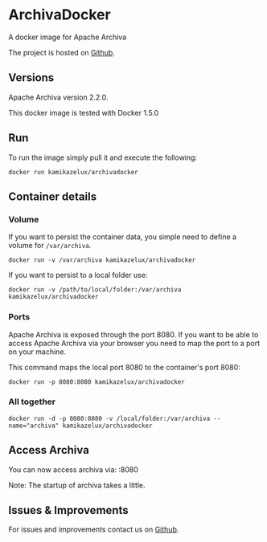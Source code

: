 # ArchivaDocker
A docker image for Apache Archiva

The project is hosted on [Github](https://github.com/KamikazeLux/archivaDocker).

## Versions
Apache Archiva version 2.2.0.

This docker image is tested with Docker 1.5.0

## Run
To run the image simply pull it and execute the following:
```Shell
docker run kamikazelux/archivadocker
```

## Container details
### Volume
If you want to persist the container data, you simple need to define a volume for `/var/archiva`.

```Shell
docker run -v /var/archiva kamikazelux/archivadocker
```

If you want to persist to a local folder use:
```Shell
docker run -v /path/to/local/folder:/var/archiva kamikazelux/archivadocker
```

### Ports
Apache Archiva is exposed through the port 8080. If you want to be able to access Apache Archiva via your browser you need to map the port to a port on your machine.

This command maps the local port 8080 to the container's port 8080:
```Shell
docker run -p 8080:8080 kamikazelux/archivadocker
```

### All together
```Shell
docker run -d -p 8080:8080 -v /local/folder:/var/archiva --name="archiva" kamikazelux/archivadocker
```

## Access Archiva
You can now access archiva via:
<hostIP>:8080

Note: The startup of archiva takes a little.

## Issues & Improvements
For issues and improvements contact us on [Github](14318410005).
